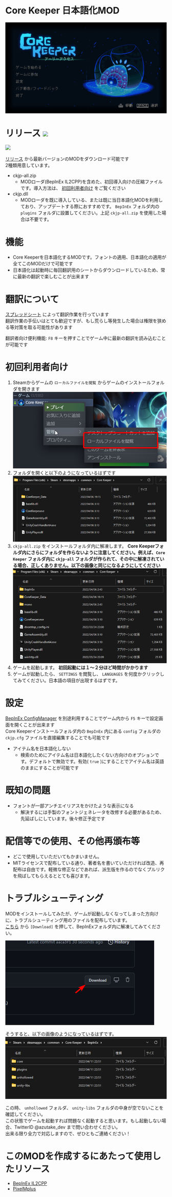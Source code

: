 ﻿# Core Keeper 日本語化MOD
<img align="center" src="img/ss.png">

# リリース [![](https://img.shields.io/github/downloads/azutake/corekeeper-jp/total.svg)](../../releases)
[![](https://img.shields.io/github/release/azutake/corekeeper-jp.svg?label=version)](../../releases/latest)

[リリース](../../releases) から最新バージョンのMODをダウンロード可能です  
2種類用意しています。
* ckjp-all.zip
  - MODローダ(BepInEx IL2CPP)を含めた、初回導入向けの圧縮ファイルです。導入方法は、 [初回利用者向け](#初回利用者向け) をご覧ください
* ckjp.dll
  - MODローダを既に導入している、または既に当日本語化MODを利用しており、アップデートする際におすすめです。 `BepInEx` フォルダ内の `plugins` フォルダに設置してください。上記 `ckjp-all.zip` を使用した場合は不要です。

# 機能
* Core Keeperを日本語化するMODです。フォントの適用、日本語化の適用が全てこのMODだけで可能です
* 日本語化は起動時に毎回翻訳用のシートからダウンロードしているため、常に最新の翻訳で楽しむことが出来ます

# 翻訳について
[スプレッドシート](https://docs.google.com/spreadsheets/d/1csBM-ZqZtG_z_JdLaFvGHHy8UABZdxRRdT_ShJM5zTE/edit#gid=0) によって翻訳作業を行っています  
翻訳作業の手伝いはとても歓迎ですが、もし荒らし等発生した場合は権限を狭める等対策を取る可能性があります

翻訳者向け便利機能: `F8` キーを押すことでゲーム中に最新の翻訳を読み込むことが可能です

# 初回利用者向け
1. Steamからゲームの `ローカルファイルを閲覧` からゲームのインストールフォルダを開きます  
![SS](img/steam_xqDTuLeSCe.png)
2. フォルダを開くと以下のようになっているはずです  
![SS](img/explorer_dBxPBY4Glo.png)
3.  `ckjp-all.zip` をインストールフォルダ内に解凍します。 **Core Keeperフォルダ内にさらにフォルダを作らないように注意してください。例えば、`Core Keeper` フォルダ内に `ckjp-all` フォルダが作られて、その中に解凍されている場合、正しくありません。以下の画像と同じになるようにしてください**  
![SS](img/explorer_7tgBzy59mR.png)
4. ゲームを起動します。 **初回起動には１～２分ほど時間がかかります**
5. ゲームが起動したら、 `SETTINGS` を閲覧し、 `LANGUAGES` を何度かクリックしてみてください。日本語の項目が出現するはずです。

# 設定
[BepInEx ConfigManager](https://github.com/sinai-dev/BepInExConfigManager) を別途利用することでゲーム内から `F5` キーで設定画面を開くことが出来ます  
Core Keeperインストールフォルダ内の `BepInEx` 内にある `config` フォルダの `ckjp.cfg` ファイルを直接編集することでも可能です
* アイテム名を日本語化しない
  - 検索のためにアイテム名は日本語化したくない方向けのオプションです。デフォルトで無効です。有効( `true` )にすることでアイテム名は英語のままにすることが可能です

# 既知の問題
* フォントが一部アンチエイリアスをかけたような表示になる
  - 解決するには手製のフォントジェネレータを改修する必要があるため、先延ばしにしています。後々修正予定です

# 配信等での使用、その他再頒布等
* どこで使用していただいてもかまいません。
* MITライセンスで配布している通り、著者名を書いていただければ改造、再配布は自由です。軽微な修正などであれば、派生版を作るのでなくプルリクを飛ばしてもらえるととても喜びます。

# トラブルシューティング
MODをインストールしてみたが、ゲームが起動しなくなってしまった方向けに、トラブルシューティング用のファイルを配布しています。  
[こちら](troubleshooting/trouble-solver.zip) から `[Download]` を押して、BepInExフォルダ内に解凍してみてください。

![SS](img/chrome_K5ZuYSIKrX.png)

そうすると、以下の画像のようになっているはずです。  
![SS](img/explorer_PIi30nBg7G.png)

この時、 `unhollowed` フォルダ、 `unity-libs` フォルダの中身が空でないことを確認してください。  
この状態でゲームを起動すれば問題なく起動すると思います。もし起動しない場合、TwitterID @azutake_dev まで問い合わせください。  
出来る限り全力で対応しますので、ぜひともご連絡ください！

# このMODを作成するにあたって使用したリソース
* [BepInEx IL2CPP](https://github.com/BepInEx/BepInEx)
* [PixelMplus](https://itouhiro.hatenablog.com/entry/20130602/font)
